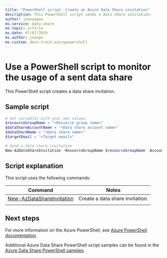 ```yaml
---
title: "PowerShell script: Create an Azure Data Share invitation"
description: This PowerShell script sends a data share invitation.
author: joannapea
ms.service: data-share
ms.topic: article
ms.date: 07/07/2019
ms.author: joanpo 
ms.custom: devx-track-azurepowershell
---
```


# Use a PowerShell script to monitor the usage of a sent data share

This PowerShell script creates a data share invitation.

## Sample script


```powershell
# Set variables with your own values
$resourceGroupName = "<Resource group name>"
$dataShareAccountName = "<Data share account name>"
$dataShareName = "<Data share name>"
$targetEmail = "<Target email>"

# Send a data share invitation
New-AzDataShareInvitation -ResourceGroupName $resourceGroupName -AccountName $dataShareAccountName -ShareName $dataShareName -Name $dataShareName -TargetEmail $targetEmail

```


## Script explanation

This script uses the following commands: 

| Command | Notes |
|---|---|
| [New-AzDataShareInvitation](/powershell/module/az.datashare/new-azdatashareinvitation) | Create a data share invitation. |
|||

## Next steps

For more information on the Azure PowerShell, see [Azure PowerShell documentation](/powershell/).

Additional Azure Data Share PowerShell script samples can be found in the [Azure Data Share PowerShell samples](../../samples-powershell.md).
